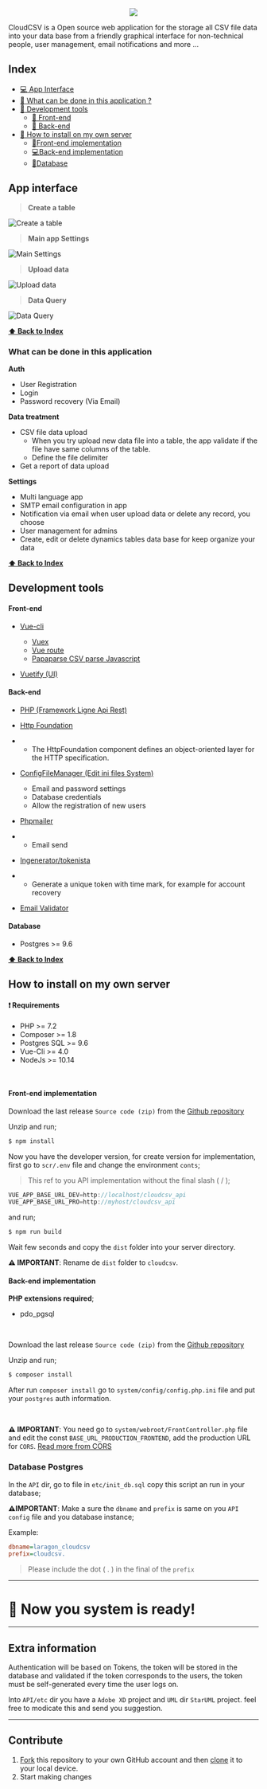 <div align="center">
	<img src="https://i.imgur.com/BwKm56Q.png" />
</div>


CloudCSV is a Open source web application for the storage all CSV file data into your data base from a friendly graphical interface for non-technical people, user management, email notifications and more ...

## Index

- [:computer: App Interface](#app-interface)
- [🤔 What can be done in this application ?](#what-can-be-done-in-this-application)
- [:wrench: Development tools](#development-tools)
	- [:tada: Front-end](#front-end)
	- [:ghost: Back-end](#back-end)
- [:blue_book: How to install on my own server](#how-to-install-on-my-own-server)
	- [:crystal_ball:Front-end implementation](#front-end-implementation)
	- [:computer:Back-end implementation](#back-end-implementation)
	- [:floppy_disk:Database](#database-postgres)


## App interface

> **Create a table**

![Create a table](https://i.imgur.com/Rj4AWlj.png)

> **Main app Settings**

![Main Settings](https://i.imgur.com/kDqxmiC.png)

> **Upload data**

![Upload data](https://i.imgur.com/yYrcJmU.png)

> **Data Query**

![Data Query](https://i.imgur.com/ZWpGJ2K.png)


**[⬆ Back to Index](#index)**

### What can be done in this application

**Auth**
- User Registration
- Login
- Password recovery (Via Email)

**Data treatment**

- CSV file data upload
	- When you try upload new data file into a table, the app validate if the file have same columns of the table.
	- Define the file delimiter
- Get a report of data upload

**Settings**

- Multi language app
- SMTP email configuration in app
- Notification via email when user upload data or delete any record, you choose
- User management for admins
- Create, edit or delete dynamics tables data base for keep organize your data

**[⬆ Back to Index](#index)**

## Development tools

#### Front-end

- [Vue-cli](https://vuejs.org/ "Vue-cli")
	- [Vuex](https://vuex.vuejs.org/ "Vuex")
	- [Vue route](https://router.vuejs.org/ "Vue route")
	- [Papaparse CSV parse Javascript](https://www.papaparse.com/ "Papaparse CSV parse Javascript")

- [Vuetify (UI)](https://vuetifyjs.com "Vuetify (UI)")

#### Back-end

- [PHP (Framework Ligne Api Rest)](https://ligne-framework.gitbook.io/ligne-framework-php/ "PHP (Framework Ligne Api Rest)")
- [Http Foundation](https://packagist.org/packages/symfony/http-foundation)
- - The HttpFoundation component defines an object-oriented layer for the HTTP specification.
- [ConfigFileManager (Edit ini files System)](https://github.com/ghalambaz/ConfigFileManager "ConfigFileManager (Edit ini files System)")
	- Email and password settings
	- Database credentials
	- Allow the registration of new users

- [Phpmailer](https://packagist.org/packages/phpmailer/phpmailer "Phpmailer")
- - Email send
- [Ingenerator/tokenista](https://packagist.org/packages/ingenerator/tokenista "Ingenerator/tokenista")
- - Generate a unique token with time mark, for example for account recovery
- [Email Validator](https://packagist.org/packages/egulias/email-validator)

#### Database
 - Postgres >= 9.6


**[⬆ Back to Index](#index)**

## How to install on my own server

#### :exclamation: Requirements

- PHP >= 7.2
- Composer >= 1.8
- Postgres SQL >= 9.6
- Vue-Cli >= 4.0
- NodeJs >= 10.14

<br>

#### Front-end implementation

Download the last release `Source code (zip)` from the [Github repository](https://github.com/itsalb3rt/cloudcsv/releases)

Unzip and run;

```bash
$ npm install
```

Now you have the developer version, for create version for implementation, first go to `scr/.env` file and change the environment  `conts`;

> This ref to you API implementation without the final slash ( / );

```javascript
VUE_APP_BASE_URL_DEV=http://localhost/cloudcsv_api
VUE_APP_BASE_URL_PRO=http://myhost/cloudcsv_api
```
and run;

```bash
$ npm run build
```
Wait few seconds and copy the `dist` folder into your server directory.

**:warning: IMPORTANT**: Rename de `dist` folder to `cloudcsv`.
<br>
#### Back-end implementation

**PHP extensions required**;
- pdo_pgsql 

<br>

Download the last release `Source code (zip)` from the [Github repository](https://github.com/itsalb3rt/cloudcsv_api/releases)

Unzip and run;

```bash
$ composer install
```

After run `composer install` go to `system/config/config.php.ini` file and put your `postgres` auth information.

<br>

**:warning: IMPORTANT**: You need go to `system/webroot/FrontController.php` file and edit the const `BASE_URL_PRODUCTION_FRONTEND`, add the production URL for `CORS`. [Read more from CORS](https://developer.mozilla.org/en-US/docs/Web/HTTP/CORS)


### Database Postgres

In the `API` dir, go to file in `etc/init_db.sql` copy this script an run in your database;

**:warning:IMPORTANT**: Make a sure the `dbname` and `prefix` is same on you `API config` file and you database instance;

Example:

```ini
dbname=laragon_cloudcsv
prefix=cloudcsv.
```
> Please include the dot ( . ) in the final of the `prefix`

<rb>

---

# :tada: Now you system is ready!

---
## Extra information

Authentication will be based on Tokens, the token will be stored in the database and validated if the token corresponds to the users, the token must be self-generated every time the user logs on.

Into `API/etc` dir you have a `Adobe XD` project and `UML`  dir `StarUML` project. feel free to modicate this and send you suggestion.

---

## Contribute

1. [Fork](https://help.github.com/articles/fork-a-repo/) this repository to your own GitHub account and then [clone](https://help.github.com/articles/cloning-a-repository/) it to your local device.
2. Start making changes